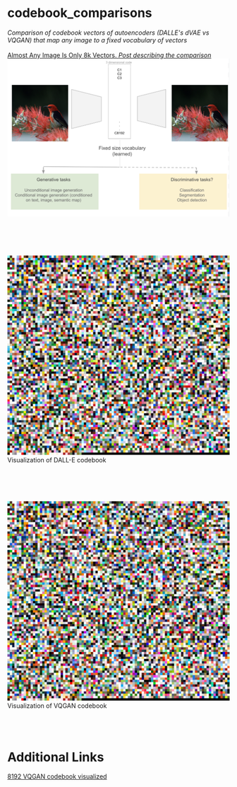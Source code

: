 # codebook_comparisons
_Comparison of codebook vectors of autoencoders (DALLE's dVAE vs VQGAN) that map any image to a fixed vocabulary of vectors_
<br/>
<br/>
[Almost Any Image Is Only 8k Vectors. _Post describing the comparison_](https://towardsdatascience.com/almost-any-image-is-only-8k-vectors-c68c1b1aa6d2)
<br/>
 <img src="article_title.png" width="600">
<br/>
<br/>
<br/>
<br/>
<br/>
<br/>
 <img src="dalle_cb.png" width="600">
 <br/>
 Visualization of DALL-E codebook
<br/>
<br/>
 <br/>
 <br/>
 <br/>
 <br/>
 <img src="dalle_cb.png" width="600">
 <br/>
 Visualization of VQGAN codebook
  <br/>
 <br/>
 <br/>
 <br/>
 
 # Additional Links
 
 [8192 VQGAN codebook visualized](https://drive.google.com/file/d/1mACU-vIfvRchICyoev_yap5OaowLCGgp/view?usp=sharing)
